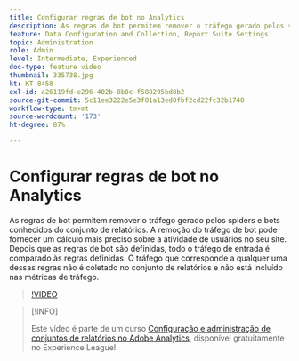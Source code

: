 ```yaml
---
title: Configurar regras de bot no Analytics
description: As regras de bot permitem remover o tráfego gerado pelos spiders e bots conhecidos do conjunto de relatórios. A remoção do tráfego de bot pode fornecer um cálculo mais preciso sobre a atividade de usuários no seu site. Depois que as regras de bot são definidas, todo o tráfego de entrada é comparado às regras definidas. O tráfego que corresponde a qualquer uma dessas regras não é coletado no conjunto de relatórios e não está incluído nas métricas de tráfego.
feature: Data Configuration and Collection, Report Suite Settings
topic: Administration
role: Admin
level: Intermediate, Experienced
doc-type: feature video
thumbnail: 335738.jpg
kt: KT-8458
exl-id: a26119fd-e296-402b-8b0c-f588295bd8b2
source-git-commit: 5c11ee3222e5e3f81a13ed8fbf2cd22fc32b1740
workflow-type: tm+mt
source-wordcount: '173'
ht-degree: 87%

---
```


# Configurar regras de bot no Analytics

As regras de bot permitem remover o tráfego gerado pelos spiders e bots conhecidos do conjunto de relatórios. A remoção do tráfego de bot pode fornecer um cálculo mais preciso sobre a atividade de usuários no seu site. Depois que as regras de bot são definidas, todo o tráfego de entrada é comparado às regras definidas. O tráfego que corresponde a qualquer uma dessas regras não é coletado no conjunto de relatórios e não está incluído nas métricas de tráfego.

>[!VIDEO](https://video.tv.adobe.com/v/335738/?quality=12&learn=on)

>[!INFO]
>
> Este vídeo é parte de um curso [Configuração e administração de conjuntos de relatórios no Adobe Analytics](https://experienceleague.adobe.com/?recommended=Analytics-A-1-2021.1.administration&amp;lang=pt-BR), disponível gratuitamente no Experience League!